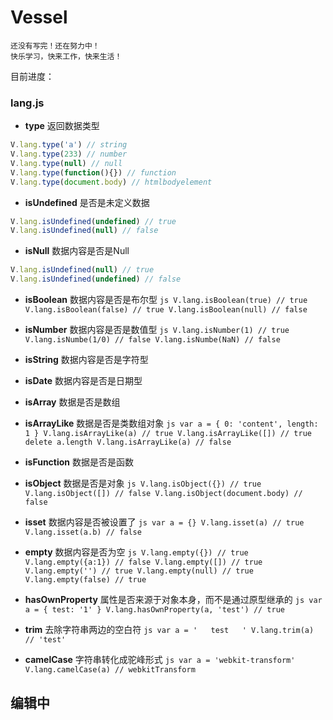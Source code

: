 ﻿# Vessel

    还没有写完！还在努力中！
    快乐学习，快来工作，快来生活！

目前进度：

### lang.js

- **type** 返回数据类型
``` js
V.lang.type('a') // string
V.lang.type(233) // number
V.lang.type(null) // null
V.lang.type(function(){}) // function
V.lang.type(document.body) // htmlbodyelement
```

- **isUndefined** 是否是未定义数据
``` js
V.lang.isUndefined(undefined) // true
V.lang.isUndefined(null) // false
```

- **isNull** 数据内容是否是Null
``` js
V.lang.isUndefined(null) // true
V.lang.isUndefined(undefined) // false
```

- **isBoolean** 数据内容是否是布尔型
        ``` js
        V.lang.isBoolean(true) // true
        V.lang.isBoolean(false) // true
        V.lang.isBoolean(null) // false
        ```

- **isNumber** 数据内容是否是数值型
        ``` js
        V.lang.isNumber(1) // true
        V.lang.isNumbe(1/0) // false
        V.lang.isNumbe(NaN) // false
        ```

- **isString** 数据内容是否是字符型

- **isDate** 数据内容是否是日期型

- **isArray** 数据是否是数组

- **isArrayLike** 数据是否是类数组对象
        ``` js
        var a = {
                0: 'content',
                length: 1
            }
        V.lang.isArrayLike(a) // true
        V.lang.isArrayLike([]) // true
        delete a.length
        V.lang.isArrayLike(a) // false
        ```

- **isFunction** 数据是否是函数

- **isObject** 数据是否是对象
        ``` js
        V.lang.isObject({}) // true
        V.lang.isObject([]) // false
        V.lang.isObject(document.body) // false
        ```

- **isset** 数据内容是否被设置了
        ``` js
        var a = {}
        V.lang.isset(a) // true
        V.lang.isset(a.b) // false
        ```

- **empty** 数据内容是否为空
        ``` js
        V.lang.empty({}) // true
        V.lang.empty({a:1}) // false
        V.lang.empty([]) // true
        V.lang.empty('') // true
        V.lang.empty(null) // true
        V.lang.empty(false) // true
        ```

- **hasOwnProperty** 属性是否来源于对象本身，而不是通过原型继承的
        ``` js
        var a = {
                test: '1'
            }
        V.lang.hasOwnProperty(a, 'test') // true
        ```

- **trim** 去除字符串两边的空白符
        ``` js
        var a = '   test   '
        V.lang.trim(a) // 'test'
        ```

- **camelCase** 字符串转化成驼峰形式
        ``` js
        var a = 'webkit-transform'
        V.lang.camelCase(a) // webkitTransform
        ```

## 编辑中
